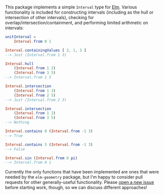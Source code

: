 This package implements a simple `Interval` type for [Elm](http://elm-lang.org).
Various functionality is included for constructing intervals (including as the
hull or intersection of other intervals), checking for
overlap/intersection/containment, and performing limited arithmetic on
intervals:

```elm
unitInterval =
    Interval.from 0 1

Interval.containingValues [ 2, 1, 3 ]
--> Just (Interval.from 1 3)

Interval.hull
    (Interval.from 1 2)
    (Interval.from 3 5)
--> Interval.from 1 5

Interval.intersection
    (Interval.from 1 3)
    (Interval.from 2 5)
--> Just (Interval.from 2 3)

Interval.intersection
    (Interval.from 1 2)
    (Interval.from 3 5)
--> Nothing

Interval.contains 0 (Interval.from -1 3)
--> True

Interval.contains 5 (Interval.from -1 3)
--> False

Interval.sin (Interval.from 0 pi)
--> Interval.from 0 1
```

Currently the only functions that have been implemented are ones that were
needed by the `elm-geometry` package, but I'm happy to consider pull requests
for other generally-useful functionality. Please [open a new issue](https://github.com/ianmackenzie/elm-interval/issues)
before starting work, though, so we can discuss different approaches!
